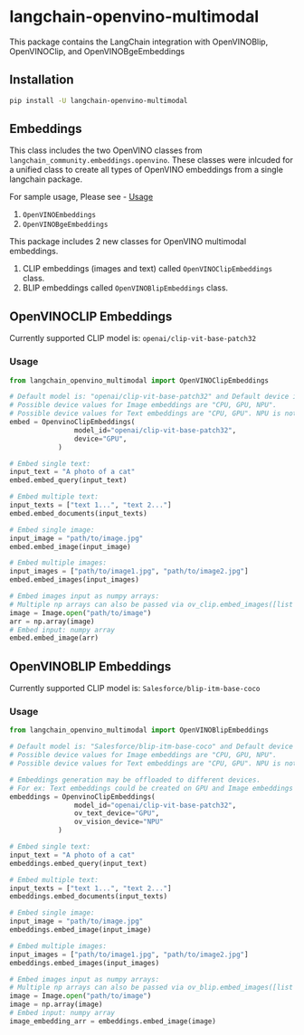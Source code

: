 # langchain-openvino-multimodal

This package contains the LangChain integration with OpenVINOBlip, OpenVINOClip, and OpenVINOBgeEmbeddings

## Installation

```bash
pip install -U langchain-openvino-multimodal
```

## Embeddings

This class includes the two OpenVINO classes from `langchain_community.embeddings.openvino`. These classes were inlcuded for a unified class to create all types of OpenVINO embeddings from a single langchain package. 

For sample usage, Please see - [Usage](https://python.langchain.com/docs/integrations/text_embedding/openvino/)
1. `OpenVINOEmbeddings`
2. `OpenVINOBgeEmbeddings`

This package includes 2 new classes for OpenVINO multimodal embeddings.

1. CLIP embeddings (images and text) called `OpenVINOClipEmbeddings` class.
2. BLIP embeddings called `OpenVINOBlipEmbeddings` class.

## OpenVINOCLIP Embeddings

Currently supported CLIP model is: `openai/clip-vit-base-patch32`

### Usage

```python
from langchain_openvino_multimodal import OpenVINOClipEmbeddings

# Default model is: "openai/clip-vit-base-patch32" and Default device is GPU.
# Possible device values for Image embeddings are "CPU, GPU, NPU".
# Possible device values for Text embeddings are "CPU, GPU". NPU is not supported.
embed = OpenvinoClipEmbeddings(
                model_id="openai/clip-vit-base-patch32",
                device="GPU",
            )

# Embed single text:
input_text = "A photo of a cat"
embed.embed_query(input_text)

# Embed multiple text:
input_texts = ["text 1...", "text 2..."]
embed.embed_documents(input_texts)

# Embed single image:
input_image = "path/to/image.jpg"
embed.embed_image(input_image)

# Embed multiple images:
input_images = ["path/to/image1.jpg", "path/to/image2.jpg"]
embed.embed_images(input_images)

# Embed images input as numpy arrays:
# Multiple np arrays can also be passed via ov_clip.embed_images([list of images as numpy arrays])
image = Image.open("path/to/image")
arr = np.array(image)
# Embed input: numpy array
embed.embed_image(arr)
```

## OpenVINOBLIP Embeddings

Currently supported CLIP model is: `Salesforce/blip-itm-base-coco`

### Usage

```python
from langchain_openvino_multimodal import OpenVINOBlipEmbeddings

# Default model is: "Salesforce/blip-itm-base-coco" and Default device is GPU.
# Possible device values for Image embeddings are "CPU, GPU, NPU".
# Possible device values for Text embeddings are "CPU, GPU". NPU is not supported.

# Embeddings generation may be offloaded to different devices.
# For ex: Text embeddings could be created on GPU and Image embeddings on an NPU if available.
embeddings = OpenvinoClipEmbeddings(
                model_id="openai/clip-vit-base-patch32",
                ov_text_device="GPU",
                ov_vision_device="NPU"
            )

# Embed single text:
input_text = "A photo of a cat"
embeddings.embed_query(input_text)

# Embed multiple text:
input_texts = ["text 1...", "text 2..."]
embeddings.embed_documents(input_texts)

# Embed single image:
input_image = "path/to/image.jpg"
embeddings.embed_image(input_image)

# Embed multiple images:
input_images = ["path/to/image1.jpg", "path/to/image2.jpg"]
embeddings.embed_images(input_images)

# Embed images input as numpy arrays:
# Multiple np arrays can also be passed via ov_blip.embed_images([list of images as numpy arrays])
image = Image.open("path/to/image")
image = np.array(image)
# Embed input: numpy array
image_embedding_arr = embeddings.embed_image(image)
```